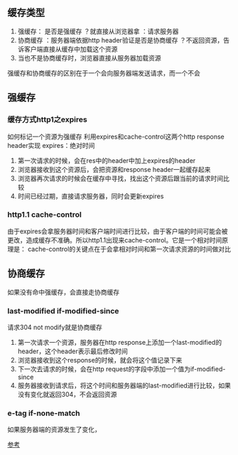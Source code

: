 ## 缓存类型
1. 强缓存： 是否是强缓存 ？就直接从浏览器拿 ：请求服务器
2. 协商缓存 ：服务器端依据http header验证是否是协商缓存 ？不返回资源，告诉客户端直接从缓存中加载这个资源
3. 当也不是协商缓存时，浏览器直接从服务器加载资源

强缓存和协商缓存的区别在于一个会向服务器端发送请求，而一个不会

## 强缓存
### 缓存方式http1之expires
如何标记一个资源为强缓存
利用expires和cache-control这两个http response header实现
expires：绝对时间
  1. 第一次请求的时候，会在res中的header中加上expires的header
  2. 浏览器接收到这个资源后，会把资源和response header一起缓存起来
  3. 浏览器再次请求的时候会在缓存中寻找，找出这个资源后跟当前的请求时间比较
  4. 时间已经过期，直接请求服务器，同时会更新expires

### http1.1 cache-control
由于expires会拿服务器时间和客户端时间进行比较，由于客户端的时间可能会被更改，造成缓存不准确。所以http1.1出现来cache-control。它是一个相对时间原理是：
  cache-control的关键点在于会拿相对时间和第一次请求资源的时间做对比

## 协商缓存
如果没有命中强缓存，会直接走协商缓存
### last-modified if-modified-since
请求304 not modify就是协商缓存
  1. 第一次请求一个资源，服务器在http response上添加一个last-modified的header，这个header表示最后修改时间
  2. 浏览器接收到这个response的时候，就会将这个值记录下来
  3. 下一次去请求的时候，会在http request的字段中添加一个值为if-modified-since
  4. 服务器接收到请求后，将这个时间和服务器端的last-modified进行比较，如果没有变化就返回304，不会返回资源

### e-tag if-none-match
如果服务器端的资源发生了变化，

[参考](https://juejin.im/post/5b9346dcf265da0aac6fbe57)





